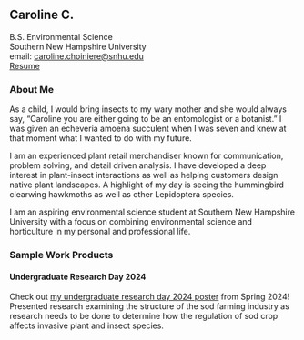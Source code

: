 ## Caroline C.
B.S. Environmental Science <br/>
Southern New Hampshire University <br/>
email: caroline.choiniere@snhu.edu <br/>
[Resume]((https://app.joinhandshake.com/docs/55624969)) <br/>

### About Me

As a child, I would bring insects to my wary mother and she would always say, “Caroline you are either going to be an entomologist or a botanist.” I was given an echeveria amoena succulent when I was seven and knew at that moment what I wanted to do with my future.

I am an experienced plant retail merchandiser known for communication, problem solving, and detail driven analysis. I have developed a deep interest in plant-insect interactions as well as helping customers design native plant landscapes. A highlight of my day is seeing the hummingbird clearwing hawkmoths as well as other Lepidoptera species. 

I am an aspiring environmental science student at Southern New Hampshire University with a focus on combining environmental science and horticulture in my personal and professional life.

### Sample Work Products
#### Undergraduate Research Day 2024
Check out [my undergraduate research day 2024 poster](https://hdl.handle.net/10474/3833) from Spring 2024!
Presented research examining the structure of the sod farming industry as research needs to be done to determine how the regulation of sod crop affects invasive plant and insect species.
